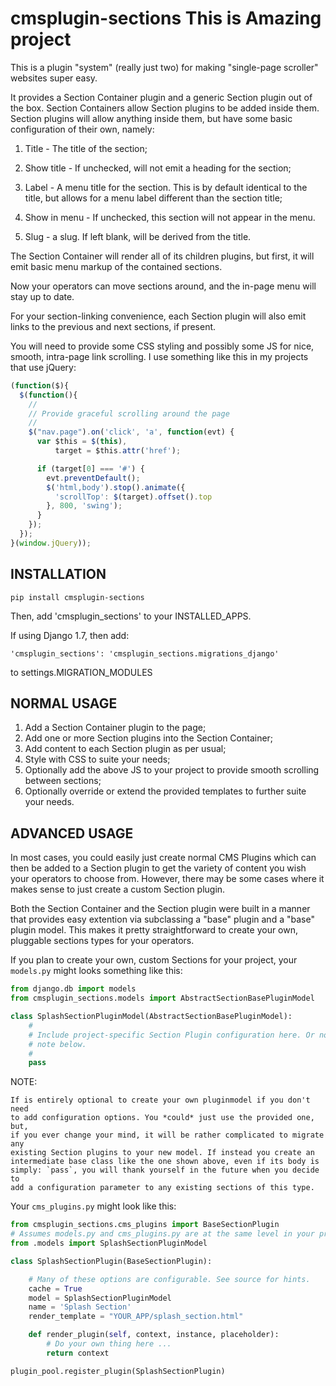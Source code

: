 cmsplugin-sections This is Amazing project
==================

This is a plugin "system" (really just two) for making "single-page scroller"
websites super easy.

It provides a Section Container plugin and a generic Section plugin out of the
box. Section Containers allow Section plugins to be added inside them. Section
plugins will allow anything inside them, but have some basic configuration of
their own, namely:

1. Title - The title of the section;

2. Show title - If unchecked, will not emit a heading for the section;

3. Label - A menu title for the section. This is by default identical to the
   title, but allows for a menu label different than the section title;

4. Show in menu - If unchecked, this section will not appear in the menu.

5. Slug - a slug. If left blank, will be derived from the title.


The Section Container will render all of its children plugins, but first, it
will emit basic menu markup of the contained sections.

Now your operators can move sections around, and the in-page menu will stay up
to date.

For your section-linking convenience, each Section plugin will also emit links
to the previous and next sections, if present.

You will need to provide some CSS styling and possibly some JS for nice,
smooth, intra-page link scrolling. I use something like this in my projects
that use jQuery:

```` Javascript
(function($){
  $(function(){
    //
    // Provide graceful scrolling around the page
    //
    $("nav.page").on('click', 'a', function(evt) {
      var $this = $(this),
          target = $this.attr('href');

      if (target[0] === '#') {
        evt.preventDefault();
        $('html,body').stop().animate({
          'scrollTop': $(target).offset().top
        }, 800, 'swing');
      }
    });
  });
}(window.jQuery));
````


## INSTALLATION

`pip install cmsplugin-sections`

Then, add 'cmsplugin_sections' to your INSTALLED_APPS.

If using Django 1.7, then add:

	'cmsplugin_sections': 'cmsplugin_sections.migrations_django'

to settings.MIGRATION_MODULES


## NORMAL USAGE

1. Add a Section Container plugin to the page;
2. Add one or more Section plugins into the Section Container;
3. Add content to each Section plugin as per usual;
4. Style with CSS to suite your needs;
5. Optionally add the above JS to your project to provide smooth scrolling
   between sections;
6. Optionally override or extend the provided templates to further suite your
   needs.


## ADVANCED USAGE

In most cases, you could easily just create normal CMS Plugins which can then
be added to a Section plugin to get the variety of content you wish your
operators to choose from. However, there may be some cases where it makes
sense to just create a custom Section plugin.

Both the Section Container and the Section plugin were built in a manner that
provides easy extention via subclassing a "base" plugin and a "base" plugin
model. This makes it pretty straightforward to create your own, pluggable
sections types for your operators.

If you plan to create your own, custom Sections for your project, your
`models.py` might looks something like this:

```` python
from django.db import models
from cmsplugin_sections.models import AbstractSectionBasePluginModel

class SplashSectionPluginModel(AbstractSectionBasePluginModel):
	#
    # Include project-specific Section Plugin configuration here. Or not. See
	# note below.
	#
    pass

````

NOTE:
	
	If is entirely optional to create your own pluginmodel if you don't need
	to add configuration options. You *could* just use the provided one, but,
	if you ever change your mind, it will be rather complicated to migrate any
	existing Section plugins to your new model. If instead you create an
	intermediate base class like the one shown above, even if its body is
	simply: `pass`, you will thank yourself in the future when you decide to
	add a configuration parameter to any existing sections of this type.


Your `cms_plugins.py` might look like this:

```` python
from cmsplugin_sections.cms_plugins import BaseSectionPlugin
# Assumes models.py and cms_plugins.py are at the same level in your project.
from .models import SplashSectionPluginModel

class SplashSectionPlugin(BaseSectionPlugin):

	# Many of these options are configurable. See source for hints.
    cache = True
    model = SplashSectionPluginModel
    name = 'Splash Section'
    render_template = "YOUR_APP/splash_section.html"

	def render_plugin(self, context, instance, placeholder):
		# Do your own thing here ...
		return context

plugin_pool.register_plugin(SplashSectionPlugin)
````
